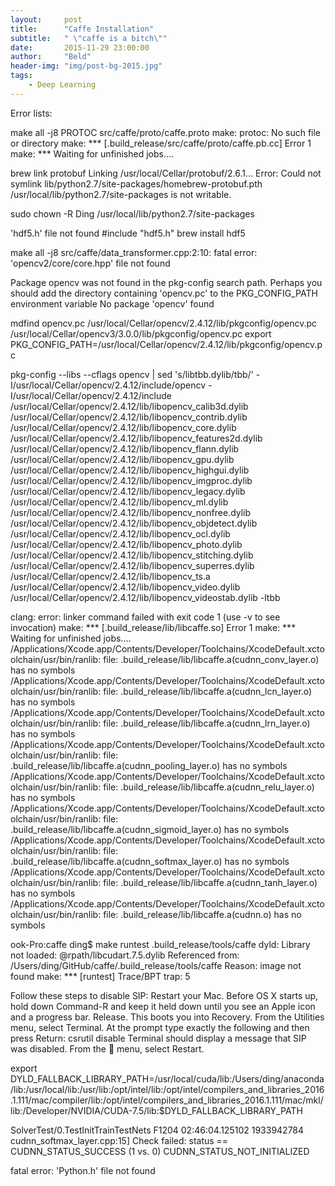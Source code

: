 ```yaml
---
layout:     post
title:      "Caffe Installation"
subtitle:   " \"caffe is a bitch\""
date:       2015-11-29 23:00:00
author:     "Beld"
header-img: "img/post-bg-2015.jpg"
tags:
    - Deep Learning
---
```



Error lists:

make all -j8
PROTOC src/caffe/proto/caffe.proto
make: protoc: No such file or directory
make: *** [.build_release/src/caffe/proto/caffe.pb.cc] Error 1
make: *** Waiting for unfinished jobs....

brew link protobuf
Linking /usr/local/Cellar/protobuf/2.6.1...
Error: Could not symlink lib/python2.7/site-packages/homebrew-protobuf.pth
/usr/local/lib/python2.7/site-packages is not writable.

sudo chown -R Ding /usr/local/lib/python2.7/site-packages

'hdf5.h' file not found #include "hdf5.h"
brew install hdf5

make all -j8
src/caffe/data_transformer.cpp:2:10: fatal error: 'opencv2/core/core.hpp' file not found

Package opencv was not found in the pkg-config search path.
Perhaps you should add the directory containing 'opencv.pc'
to the PKG_CONFIG_PATH environment variable
No package 'opencv' found

mdfind opencv.pc
/usr/local/Cellar/opencv/2.4.12/lib/pkgconfig/opencv.pc
/usr/local/Cellar/opencv3/3.0.0/lib/pkgconfig/opencv.pc
export PKG_CONFIG_PATH=/usr/local/Cellar/opencv/2.4.12/lib/pkgconfig/opencv.pc


pkg-config --libs --cflags opencv | sed 's/libtbb\.dylib/tbb/' -I/usr/local/Cellar/opencv/2.4.12/include/opencv -I/usr/local/Cellar/opencv/2.4.12/include /usr/local/Cellar/opencv/2.4.12/lib/libopencv_calib3d.dylib /usr/local/Cellar/opencv/2.4.12/lib/libopencv_contrib.dylib /usr/local/Cellar/opencv/2.4.12/lib/libopencv_core.dylib /usr/local/Cellar/opencv/2.4.12/lib/libopencv_features2d.dylib /usr/local/Cellar/opencv/2.4.12/lib/libopencv_flann.dylib /usr/local/Cellar/opencv/2.4.12/lib/libopencv_gpu.dylib /usr/local/Cellar/opencv/2.4.12/lib/libopencv_highgui.dylib /usr/local/Cellar/opencv/2.4.12/lib/libopencv_imgproc.dylib /usr/local/Cellar/opencv/2.4.12/lib/libopencv_legacy.dylib /usr/local/Cellar/opencv/2.4.12/lib/libopencv_ml.dylib /usr/local/Cellar/opencv/2.4.12/lib/libopencv_nonfree.dylib /usr/local/Cellar/opencv/2.4.12/lib/libopencv_objdetect.dylib /usr/local/Cellar/opencv/2.4.12/lib/libopencv_ocl.dylib /usr/local/Cellar/opencv/2.4.12/lib/libopencv_photo.dylib /usr/local/Cellar/opencv/2.4.12/lib/libopencv_stitching.dylib /usr/local/Cellar/opencv/2.4.12/lib/libopencv_superres.dylib /usr/local/Cellar/opencv/2.4.12/lib/libopencv_ts.a /usr/local/Cellar/opencv/2.4.12/lib/libopencv_video.dylib /usr/local/Cellar/opencv/2.4.12/lib/libopencv_videostab.dylib -ltbb


clang: error: linker command failed with exit code 1 (use -v to see invocation)
make: *** [.build_release/lib/libcaffe.so] Error 1
make: *** Waiting for unfinished jobs....
/Applications/Xcode.app/Contents/Developer/Toolchains/XcodeDefault.xctoolchain/usr/bin/ranlib: file: .build_release/lib/libcaffe.a(cudnn_conv_layer.o) has no symbols
/Applications/Xcode.app/Contents/Developer/Toolchains/XcodeDefault.xctoolchain/usr/bin/ranlib: file: .build_release/lib/libcaffe.a(cudnn_lcn_layer.o) has no symbols
/Applications/Xcode.app/Contents/Developer/Toolchains/XcodeDefault.xctoolchain/usr/bin/ranlib: file: .build_release/lib/libcaffe.a(cudnn_lrn_layer.o) has no symbols
/Applications/Xcode.app/Contents/Developer/Toolchains/XcodeDefault.xctoolchain/usr/bin/ranlib: file: .build_release/lib/libcaffe.a(cudnn_pooling_layer.o) has no symbols
/Applications/Xcode.app/Contents/Developer/Toolchains/XcodeDefault.xctoolchain/usr/bin/ranlib: file: .build_release/lib/libcaffe.a(cudnn_relu_layer.o) has no symbols
/Applications/Xcode.app/Contents/Developer/Toolchains/XcodeDefault.xctoolchain/usr/bin/ranlib: file: .build_release/lib/libcaffe.a(cudnn_sigmoid_layer.o) has no symbols
/Applications/Xcode.app/Contents/Developer/Toolchains/XcodeDefault.xctoolchain/usr/bin/ranlib: file: .build_release/lib/libcaffe.a(cudnn_softmax_layer.o) has no symbols
/Applications/Xcode.app/Contents/Developer/Toolchains/XcodeDefault.xctoolchain/usr/bin/ranlib: file: .build_release/lib/libcaffe.a(cudnn_tanh_layer.o) has no symbols
/Applications/Xcode.app/Contents/Developer/Toolchains/XcodeDefault.xctoolchain/usr/bin/ranlib: file: .build_release/lib/libcaffe.a(cudnn.o) has no symbols


ook-Pro:caffe ding$ make runtest
.build_release/tools/caffe
dyld: Library not loaded: @rpath/libcudart.7.5.dylib
  Referenced from: /Users/ding/GitHub/caffe/.build_release/tools/caffe
  Reason: image not found
make: *** [runtest] Trace/BPT trap: 5

Follow these steps to disable SIP:
Restart your Mac.
Before OS X starts up, hold down Command-R and keep it held down until you see an Apple icon and a progress bar. Release. This boots you into Recovery.
From the Utilities menu, select Terminal.
At the prompt type exactly the following and then press Return: csrutil disable
Terminal should display a message that SIP was disabled.
From the  menu, select Restart.

export DYLD_FALLBACK_LIBRARY_PATH=/usr/local/cuda/lib:/Users/ding/anaconda/lib:/usr/local/lib:/usr/lib:/opt/intel/lib:/opt/intel/compilers_and_libraries_2016.1.111/mac/compiler/lib:/opt/intel/compilers_and_libraries_2016.1.111/mac/mkl/lib:/Developer/NVIDIA/CUDA-7.5/lib:$DYLD_FALLBACK_LIBRARY_PATH


SolverTest/0.TestInitTrainTestNets
F1204 02:46:04.125102 1933942784 cudnn_softmax_layer.cpp:15] Check failed: status == CUDNN_STATUS_SUCCESS (1 vs. 0)  CUDNN_STATUS_NOT_INITIALIZED


fatal error: 'Python.h' file not found
